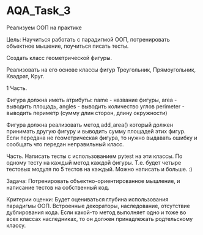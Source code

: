 # AQA_Task_3

Реализуем ООП на практике

Цель:
Научиться работать с парадигмой ООП, потренировать объектное мышение, поучиться писать тесты.

Создать класс геометрической фигуры.

Реализовать на его основе классы фигур Треугольник, Прямоугольник, Квадрат, Круг.

1 Часть.

Фигура должна иметь атрибуты: name - название фигуры, area - выводить площадь, angles - выводить количество углов perimeter - выводить периметр (сумму длин сторон, длину окружности)

Фигура должна реализовать метод add_area() который должен принимать другую фигуру и выводить сумму площадей этих фигур. Если передана не геометрическая фигура, то нужно выдавать ошибку и сообщать что передан неправильный класс.

Часть.
Написать тесты с использованием pytest на эти классы. По одному тесту на каждый метод каждой фигуры. Т.е. будет четыре тестовых модуля по 5 тестов на каждый. Можно написать и больше. :)

Задача: Потренировать объектно-ориентированное мышление, и написание тестов на собственный код.

Критерии оценки:
Будет оцениваться глубина использования парадигмы ООП. Встроенные декораторы, наследование, отсутствие дублирования кода. Если какой-то метод выполняет одно и тоже во всех классах наследниках, то он должен принадлежать родтельскому классу.
